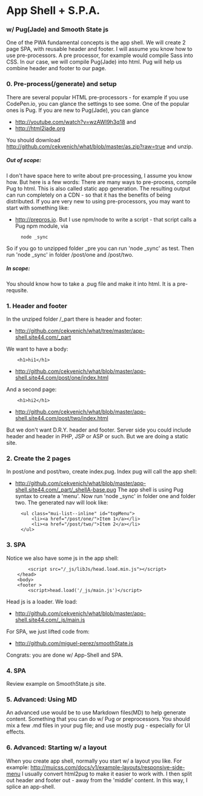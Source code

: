 
# App Shell + S.P.A.
### w/ Pug(Jade) and Smooth State js

One of the PWA fundamental concepts is the app shell. We will create 2 page SPA, with reusable header and footer. I will assume you know how to use pre-processors. A pre processor,
 for example would compile Sass into CSS. In our case, we will compile Pug(Jade) into html. Pug will help us combine header and footer to our page.
 
### 0. Pre-process(/generate) and setup
There are several popular HTML pre-processors - for example if you use CodePen.io, you can glance the settings to see some. One of the popular ones is Pug.
If you are new to Pug(Jade), you can glance
- <http://youtube.com/watch?v=wzAWI9h3q18> and
- <http://html2jade.org>

You should download <http://github.com/cekvenich/what/blob/master/as.zip?raw=true>
and unzip.

##### Out of scope:
I don't have space here to write about pre-processing, I assume you know how. But here is a few words:
There are many ways to pre-process, compile Pug to html. This is also called static app generation. The resulting output can run completely on a CDN - so that it has the benefits
of being distributed.
If you are very new to using pre-processors, you may want to start with something like:
- <http://prepros.io>.
But I use npm/node to write a script - that script calls a Pug npm module, via

		node _sync

So if you go to unzipped folder _pre you can run 'node _sync' as test.
Then run 'node _sync' in folder /post/one and /post/two.

##### In scope:
You should know how to take a .pug file and make it into html. It is a pre-requsite.


### 1. Header and footer
In the unziped folder /_part there is header and footer:
- <http://github.com/cekvenich/what/tree/master/app-shell.site44.com/_part>

We want to have a body:

		<h1>hi1</h1>

- <http://github.com/cekvenich/what/blob/master/app-shell.site44.com/post/one/index.html>

And a second page:

		<h1>hi2</h1>

- <http://github.com/cekvenich/what/blob/master/app-shell.site44.com/post/two/index.html>

But we don't want D.R.Y. header and footer. Server side you could include header and header in PHP, JSP or ASP or such.
But we are doing a static site.


### 2. Create the 2 pages
In post/one and post/two, create index.pug.
Index pug will call the app shell:
- <http://github.com/cekvenich/what/blob/master/app-shell.site44.com/_part/_shellA-base.pug>
The app shell is using Pug syntax to create a 'menu'.
Now run 'node _sync' in folder one and folder two. The generated nav will look like:

		<ul class="mui-list--inline" id="topMenu">
			<li><a href="/post/one/">Item 1</a></li>
			<li><a href="/post/two/">Item 2</a></li>
		</ul>

### 3. SPA
Notice we also have some js in the app shell:

			<script src="/_js/libJs/head.load.min.js"></script>
		</head>
		<body>
		<footer >
			<script>head.load('/_js/main.js')</script>

Head js is a loader. We load:
- <http://github.com/cekvenich/what/blob/master/app-shell.site44.com/_js/main.js>

For SPA, we just lifted code from:
- <http://github.com/miguel-perez/smoothState.js>

Congrats: you are done w/ App-Shell and SPA.

### 4. SPA

Review example on SmoothState.js site.


### 5. Advanced: Using MD

An advanced use would be to use Markdown files(MD) to help generate content. Something that you can do w/ Pug or preprocessors. You should mix a few .md files in your pug file;  and use mostly pug - especially for UI effects.

### 6. Advanced: Starting w/ a layout

When you create app shell, normally you start w/ a layout you like. For example:
<http://muicss.com/docs/v1/example-layouts/responsive-side-menu>
I usually convert html2pug to make it easier to work with.
I then split out header and footer out - away from the 'middle' content. In this way, I splice an app-shell.
